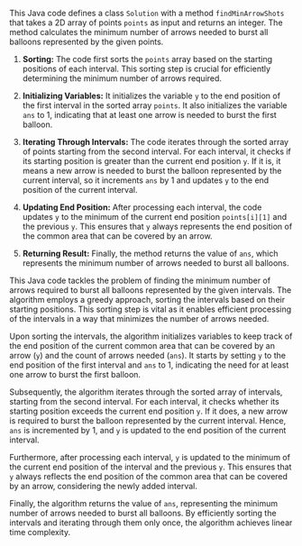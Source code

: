 This Java code defines a class `Solution` with a method `findMinArrowShots` that takes a 2D array of points `points` as input and returns an integer. The method calculates the minimum number of arrows needed to burst all balloons represented by the given points.

1. **Sorting:** The code first sorts the `points` array based on the starting positions of each interval. This sorting step is crucial for efficiently determining the minimum number of arrows required.

2. **Initializing Variables:** It initializes the variable `y` to the end position of the first interval in the sorted array `points`. It also initializes the variable `ans` to 1, indicating that at least one arrow is needed to burst the first balloon.

3. **Iterating Through Intervals:** The code iterates through the sorted array of points starting from the second interval. For each interval, it checks if its starting position is greater than the current end position `y`. If it is, it means a new arrow is needed to burst the balloon represented by the current interval, so it increments `ans` by 1 and updates `y` to the end position of the current interval.

4. **Updating End Position:** After processing each interval, the code updates `y` to the minimum of the current end position `points[i][1]` and the previous `y`. This ensures that `y` always represents the end position of the common area that can be covered by an arrow.

5. **Returning Result:** Finally, the method returns the value of `ans`, which represents the minimum number of arrows needed to burst all balloons.

This Java code tackles the problem of finding the minimum number of arrows required to burst all balloons represented by the given intervals. The algorithm employs a greedy approach, sorting the intervals based on their starting positions. This sorting step is vital as it enables efficient processing of the intervals in a way that minimizes the number of arrows needed.

Upon sorting the intervals, the algorithm initializes variables to keep track of the end position of the current common area that can be covered by an arrow (`y`) and the count of arrows needed (`ans`). It starts by setting `y` to the end position of the first interval and `ans` to 1, indicating the need for at least one arrow to burst the first balloon.

Subsequently, the algorithm iterates through the sorted array of intervals, starting from the second interval. For each interval, it checks whether its starting position exceeds the current end position `y`. If it does, a new arrow is required to burst the balloon represented by the current interval. Hence, `ans` is incremented by 1, and `y` is updated to the end position of the current interval.

Furthermore, after processing each interval, `y` is updated to the minimum of the current end position of the interval and the previous `y`. This ensures that `y` always reflects the end position of the common area that can be covered by an arrow, considering the newly added interval.

Finally, the algorithm returns the value of `ans`, representing the minimum number of arrows needed to burst all balloons. By efficiently sorting the intervals and iterating through them only once, the algorithm achieves linear time complexity.

